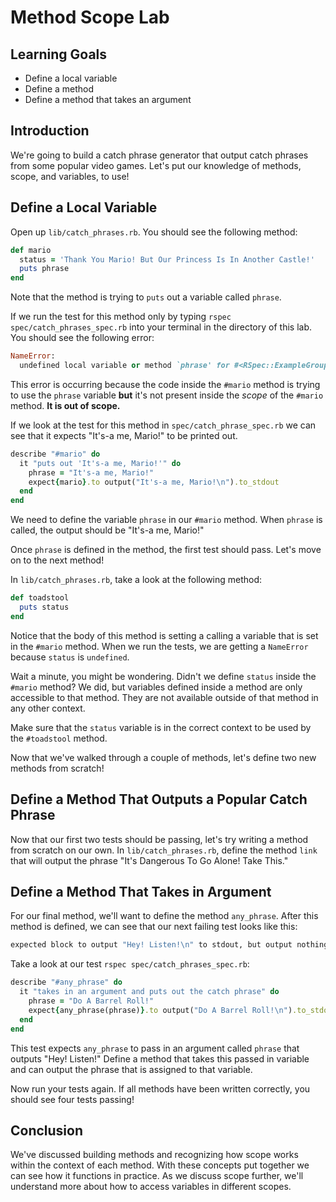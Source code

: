 # Method Scope Lab

## Learning Goals

- Define a local variable
- Define a method
- Define a method that takes an argument

## Introduction

We're going to build a catch phrase generator that output catch phrases from
some popular video games. Let's put our knowledge of methods, scope, and
variables, to use!

## Define a Local Variable

Open up `lib/catch_phrases.rb`. You should see the following method:

```ruby
def mario
  status = 'Thank You Mario! But Our Princess Is In Another Castle!'
  puts phrase
end
```

Note that the method is trying to `puts` out a variable called `phrase`.

If we run the test for this method only by typing `rspec spec/catch_phrases_spec.rb`
into your terminal in the directory of this lab. You should see the following
error:

```ruby
NameError:
  undefined local variable or method `phrase' for #<RSpec::ExampleGroups::CatchPhrasesRb:0x007fa5eb399b88>
```

This error is occurring because the code inside the `#mario` method is trying to
use the `phrase` variable **but** it's not present inside the _scope_ of the
`#mario` method. **It is out of scope.**

If we look at the test for this method in `spec/catch_phrase_spec.rb` we can see
that it expects "It's-a me, Mario!" to be printed out.

```ruby
describe "#mario" do
  it "puts out 'It's-a me, Mario!'" do
    phrase = "It's-a me, Mario!"
    expect{mario}.to output("It's-a me, Mario!\n").to_stdout
  end
end
```

We need to define the variable `phrase` in our `#mario` method. When `phrase` is
called, the output should be "It's-a me, Mario!"

Once `phrase` is defined in the method, the first test should pass. Let's move
on to the next method!

In `lib/catch_phrases.rb`, take a look at the following method:

```ruby
def toadstool
  puts status
end
```

Notice that the body of this method is setting a calling a variable that is set
in the `#mario` method. When we run the tests, we are getting a `NameError`
because `status` is `undefined`.

Wait a minute, you might be wondering. Didn't we define `status` inside the
`#mario` method? We did, but variables defined inside a method are only
accessible to that method. They are not available outside of that method in any
other context.

Make sure that the `status` variable is in the correct context to be used by the
`#toadstool` method.

Now that we've walked through a couple of methods, let's define two new methods
from scratch!

## Define a Method That Outputs a Popular Catch Phrase

Now that our first two tests should be passing, let's try writing a method from
scratch on our own. In `lib/catch_phrases.rb`, define the method `link` that
will output the phrase "It's Dangerous To Go Alone! Take This."

## Define a Method That Takes in Argument

For our final method, we'll want to define the method `any_phrase`. After this
method is defined, we can see that our next failing test looks like this:

```ruby
expected block to output "Hey! Listen!\n" to stdout, but output nothing
```

Take a look at our test `rspec spec/catch_phrases_spec.rb`:

```ruby
describe "#any_phrase" do
  it "takes in an argument and puts out the catch phrase" do
    phrase = "Do A Barrel Roll!"
    expect{any_phrase(phrase)}.to output("Do A Barrel Roll!\n").to_stdout
  end
end
```

This test expects `any_phrase` to pass in an argument called `phrase` that outputs
"Hey! Listen!" Define a method that takes this passed in variable and can output
the phrase that is assigned to that variable.

Now run your tests again. If all methods have been written correctly, you should
see four tests passing!

## Conclusion

We've discussed building methods and recognizing how scope works within the
context of each method. With these concepts put together we can see how it
functions in practice. As we discuss scope further, we'll understand more about
how to access variables in different scopes.